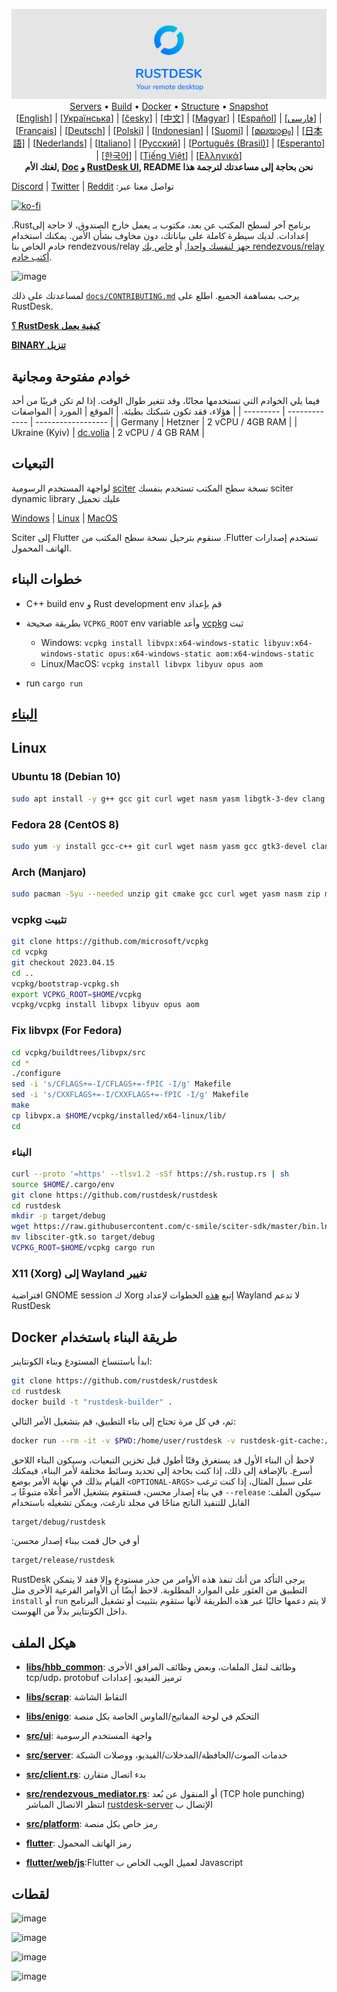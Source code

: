 <p align="center">
  <img src="../res/logo-header.svg" alt="RustDesk - Your remote desktop"><br>
  <a href="#free-public-servers">Servers</a> •
  <a href="#raw-steps-to-build">Build</a> •
  <a href="#how-to-build-with-docker">Docker</a> •
  <a href="#file-structure">Structure</a> •
  <a href="#snapshot">Snapshot</a><br>
  [<a href="../README.md">English</a>] | [<a href="README-UA.md">Українська</a>] | [<a href="README-CS.md">česky</a>] | [<a href="README-ZH.md">中文</a>] | [<a href="README-HU.md">Magyar</a>] | [<a href="README-ES.md">Español</a>] | [<a href="README-FA.md">فارسی</a>] | [<a href="README-FR.md">Français</a>] | [<a href="README-DE.md">Deutsch</a>] | [<a href="README-PL.md">Polski</a>] | [<a href="README-ID.md">Indonesian</a>] | [<a href="README-FI.md">Suomi</a>] | [<a href="README-ML.md">മലയാളം</a>] | [<a href="README-JP.md">日本語</a>] | [<a href="README-NL.md">Nederlands</a>] | [<a href="README-IT.md">Italiano</a>] | [<a href="README-RU.md">Русский</a>] | [<a href="README-PTBR.md">Português (Brasil)</a>] | [<a href="README-EO.md">Esperanto</a>] | [<a href="README-KR.md">한국어</a>] | [<a href="README-VN.md">Tiếng Việt</a>] | [<a href="README-GR.md">Ελληνικά</a>]<br>
  <b>  لغتك الأم,  <a href="https://github.com/rustdesk/doc.rustdesk.com">Doc</a> و <a href="https://github.com/rustdesk/rustdesk/tree/master/src/lang">RustDesk UI</a>, README نحن بحاجة إلى مساعدتك لترجمة هذا </b>
</p>

[Discord](https://discord.gg/nDceKgxnkV) | [Twitter](https://twitter.com/rustdesk) | [Reddit](https://www.reddit.com/r/rustdesk) :تواصل معنا عبر

[![ko-fi](https://ko-fi.com/img/githubbutton_sm.svg)](https://ko-fi.com/I2I04VU09)

.Rustبرنامج آخر لسطح المكتب عن بعد، مكتوب بـ
يعمل خارج الصندوق، لا حاجة إلى إعدادات. لديك سيطرة كاملة على بياناتك، دون مخاوف بشأن الأمن. يمكنك استخدام خادم
  الخاص بنا rendezvous/relay
[جهز لنفسك واحدا](https://rustdesk.com/server), أو
[خاص بك rendezvous/relay أكتب خادم](https://github.com/rustdesk/rustdesk-server-demo).

![image](https://user-images.githubusercontent.com/71636191/171661982-430285f0-2e12-4b1d-9957-4a58e375304d.png)

لمساعدتك على ذلك [`docs/CONTRIBUTING.md`](CONTRIBUTING.md) يرحب بمساهمة الجميع. اطلع على  RustDesk.

[**؟ RustDesk كيفية يعمل**](https://github.com/rustdesk/rustdesk/wiki/How-does-RustDesk-work%3F)

[**BINARY تنزيل**](https://github.com/rustdesk/rustdesk/releases)

## خوادم مفتوحة ومجانية

فيما يلي الخوادم التي تستخدمها مجانًا، وقد تتغير طوال الوقت. إذا لم تكن قريبًا من أحد هؤلاء، فقد تكون شبكتك بطيئة.
| الموقع | المورد | المواصفات |
| --------- | ------------- | ------------------ |
| Germany | Hetzner | 2 vCPU / 4GB RAM |
| Ukraine (Kyiv) | [dc.volia](https://dc.volia.com) | 2 vCPU / 4 GB RAM |

## التبعيات

 لواجهة المستخدم الرسومية [sciter](https://sciter.com/) نسخة سطح المكتب تستخدم
 بنفسك sciter dynamic library عليك تحميل

[Windows](https://raw.githubusercontent.com/c-smile/sciter-sdk/master/bin.win/x64/sciter.dll) |
[Linux](https://raw.githubusercontent.com/c-smile/sciter-sdk/master/bin.lnx/x64/libsciter-gtk.so) |
[MacOS](https://raw.githubusercontent.com/c-smile/sciter-sdk/master/bin.osx/libsciter.dylib)

 Sciter إلى Flutter سنقوم بترحيل نسخة سطح المكتب من .Flutter تستخدم إصدارات الهاتف المحمول.

## خطوات البناء

- C++ build env و Rust development env قم بإعداد

- بطريقة صحيحة `VCPKG_ROOT` env variable وأعد [vcpkg](https://github.com/microsoft/vcpkg) ثبت

  - Windows: `vcpkg install libvpx:x64-windows-static libyuv:x64-windows-static opus:x64-windows-static aom:x64-windows-static`
  - Linux/MacOS: `vcpkg install libvpx libyuv opus aom`

- run `cargo run`

## [البناء](https://rustdesk.com/docs/en/dev/build/)

## Linux

### Ubuntu 18 (Debian 10)

```sh
sudo apt install -y g++ gcc git curl wget nasm yasm libgtk-3-dev clang libxcb-randr0-dev libxdo-dev libxfixes-dev libxcb-shape0-dev libxcb-xfixes0-dev libasound2-dev libpulse-dev cmake
```

### Fedora 28 (CentOS 8)

```sh
sudo yum -y install gcc-c++ git curl wget nasm yasm gcc gtk3-devel clang libxcb-devel libxdo-devel libXfixes-devel pulseaudio-libs-devel cmake alsa-lib-devel
```

### Arch (Manjaro)

```sh
sudo pacman -Syu --needed unzip git cmake gcc curl wget yasm nasm zip make pkg-config clang gtk3 xdotool libxcb libxfixes alsa-lib pipewire
```


### vcpkg تثبيت

```sh
git clone https://github.com/microsoft/vcpkg
cd vcpkg
git checkout 2023.04.15
cd ..
vcpkg/bootstrap-vcpkg.sh
export VCPKG_ROOT=$HOME/vcpkg
vcpkg/vcpkg install libvpx libyuv opus aom
```

### Fix libvpx (For Fedora)

```sh
cd vcpkg/buildtrees/libvpx/src
cd *
./configure
sed -i 's/CFLAGS+=-I/CFLAGS+=-fPIC -I/g' Makefile
sed -i 's/CXXFLAGS+=-I/CXXFLAGS+=-fPIC -I/g' Makefile
make
cp libvpx.a $HOME/vcpkg/installed/x64-linux/lib/
cd
```

### البناء

```sh
curl --proto '=https' --tlsv1.2 -sSf https://sh.rustup.rs | sh
source $HOME/.cargo/env
git clone https://github.com/rustdesk/rustdesk
cd rustdesk
mkdir -p target/debug
wget https://raw.githubusercontent.com/c-smile/sciter-sdk/master/bin.lnx/x64/libsciter-gtk.so
mv libsciter-gtk.so target/debug
VCPKG_ROOT=$HOME/vcpkg cargo run
```

###  X11 (Xorg) إلى Wayland تغيير

افتراضية GNOME session  ك Xorg إتبع [هذه](https://docs.fedoraproject.org/en-US/quick-docs/configuring-xorg-as-default-gnome-session/) الخطوات لإعداد Wayland لا تدعم RustDesk

## Docker طريقة البناء باستخدام

ابدأ باستنساخ المستودع وبناء الكونتاينر:

```sh
git clone https://github.com/rustdesk/rustdesk
cd rustdesk
docker build -t "rustdesk-builder" .
```

ثم، في كل مرة تحتاج إلى بناء التطبيق، قم بتشغيل الأمر التالي:

```sh
docker run --rm -it -v $PWD:/home/user/rustdesk -v rustdesk-git-cache:/home/user/.cargo/git -v rustdesk-registry-cache:/home/user/.cargo/registry -e PUID="$(id -u)" -e PGID="$(id -g)" rustdesk-builder
```

لاحظ أن البناء الأول قد يستغرق وقتًا أطول قبل تخزين التبعيات، وسيكون البناء اللاحق أسرع. بالإضافة إلى ذلك، إذا كنت بحاجة إلى تحديد وسائط مختلفة لأمر البناء، فيمكنك القيام بذلك في نهاية الأمر بوضع
`<OPTIONAL-ARGS>`
على سبيل المثال، إذا كنت ترغب في بناء إصدار محسن، فستقوم بتشغيل الأمر أعلاه متبوعًا بـ
`--release`
:سيكون الملف القابل للتنفيذ الناتج متاحًا في مجلد تارغت، ويمكن تشغيله باستخدام

```sh
target/debug/rustdesk
```

:أو في حال قمت ببناء إصدار محسن

```sh
target/release/rustdesk
```

RustDesk يرجى التأكد من أنك تنفذ هذه الأوامر من جذر مستودع
وإلا فقد لا يتمكن التطبيق من العثور على الموارد المطلوبة. لاحظ أيضًا أن الأوامر الفرعية الأخرى مثل
`install` أو `run`
لا يتم دعمها حاليًا عبر هذه الطريقة لأنها ستقوم بتثبيت أو تشغيل البرنامج داخل الكونتاينر بدلاً من الهوست.

## هيكل الملف

- **[libs/hbb_common](https://github.com/rustdesk/rustdesk/tree/master/libs/hbb_common)**: وظائف  لنقل الملفات، وبعض وظائف المرافق الأخرى tcp/udp، protobuf ترميز الفيديو، إعدادات

- **[libs/scrap](https://github.com/rustdesk/rustdesk/tree/master/libs/scrap)**: التقاط الشاشة
- **[libs/enigo](https://github.com/rustdesk/rustdesk/tree/master/libs/enigo)**: التحكم في لوحة المفاتيح/الماوس الخاصة بكل منصة
- **[src/ui](https://github.com/rustdesk/rustdesk/tree/master/src/ui)**: واجهة المستخدم الرسومية
- **[src/server](https://github.com/rustdesk/rustdesk/tree/master/src/server)**: خدمات الصوت/الحافظة/المدخلات/الفيديو، ووصلات الشبكة
- **[src/client.rs](https://github.com/rustdesk/rustdesk/tree/master/src/client.rs)**: بدء اتصال متقارن
- **[src/rendezvous_mediator.rs](https://github.com/rustdesk/rustdesk/tree/master/src/rendezvous_mediator.rs)**: أو المنقول عن بُعد (TCP hole punching) انتظر الاتصال المباشر [rustdesk-server](https://github.com/rustdesk/rustdesk-server) الإتصال ب
- **[src/platform](https://github.com/rustdesk/rustdesk/tree/master/src/platform)**: رمز خاص بكل منصة
- **[flutter](https://github.com/rustdesk/rustdesk/tree/master/flutter)**: رمز الهاتف المحمول
- **[flutter/web/js](https://github.com/rustdesk/rustdesk/tree/master/flutter/web/js)**:Flutter  لعميل الويب الخاص ب Javascript

## لقطات

![image](https://user-images.githubusercontent.com/71636191/113112362-ae4deb80-923b-11eb-957d-ff88daad4f06.png)

![image](https://user-images.githubusercontent.com/71636191/113112619-f705a480-923b-11eb-911d-97e984ef52b6.png)

![image](https://user-images.githubusercontent.com/71636191/113112857-3fbd5d80-923c-11eb-9836-768325faf906.png)

![image](https://user-images.githubusercontent.com/71636191/135385039-38fdbd72-379a-422d-b97f-33df71fb1cec.png)
